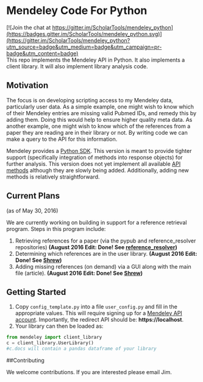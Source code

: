 # Mendeley Code For Python

[![Join the chat at https://gitter.im/ScholarTools/mendeley_python](https://badges.gitter.im/ScholarTools/mendeley_python.svg)](https://gitter.im/ScholarTools/mendeley_python?utm_source=badge&utm_medium=badge&utm_campaign=pr-badge&utm_content=badge)  
This repo implements the Mendeley API in Python. It also implements a client library. It will also implement library analysis code.

## Motivation

The focus is on developing scripting access to my Mendeley data, particularly user data. As a simple example, one might wish to know which of their Mendeley entries are missing valid Pubmed IDs, and remedy this by adding them. Doing this would help to ensure higher quality meta data. As another example, one might wish to know which of the references from a paper they are reading are in their library or not. By writing code we can make a query to the API for this information.

Mendeley provides a [Python SDK](https://github.com/Mendeley/mendeley-python-sdk). This version is meant to provide tighter support (specifically integration of methods into response objects) for further analysis.  This version does not yet implement all available [API methods](https://api.mendeley.com/apidocs/docs) although they are slowly being added. Additionally, adding new methods is relatively straightforward.


## Current Plans

(as of May 30, 2016)

We are currently working on building in support for a reference retrieval program. Steps in this program include:

1. Retrieving references for a paper (via the pypub and reference_resolver repositories) **(August 2016 Edit: Done! See [reference_resolver](https://github.com/ScholarTools/reference_resolver))**
2. Determining which references are in the user library. **(August 2016 Edit: Done! See [Shrew](https://github.com/ScholarTools/shrew))**
3. Adding missing references (on demand) via a GUI along with the main file (article). **(August 2016 Edit: Done! See [Shrew](https://github.com/ScholarTools/shrew))**

## Getting Started

1. Copy `config_template.py` into a file `user_config.py` and fill in the appropriate values. This will require signing up for a [Mendeley API account](https://mix.mendeley.com/portal#/register). Importantly, the redirect API should be: **https://localhost**.
2. Your library can then be loaded as:

```python
from mendeley import client_library
c = client_library.UserLibrary()
#c.docs will contain a pandas dataframe of your library
```

##Contributing

We welcome contributions. If you are interested please email Jim.

